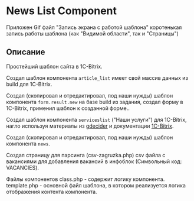 # News List Component
Приложен Gif файл "Запись экрана с работой шаблона" коротенькая запись работы шаблона (как "Видимой области", так и "Страницы")

## Описание

Простейший шаблон сайта в 1C-Bitrix.

Cоздал шаблон компонента `article_list` имеет свой массив данных из build для 1C-Bitrix.

Cоздал (скопировал и отредактировал, под наши нужды) шаблон компонента `form.result.new` на базе build из задания, создал форму в 1C-Bitrix, применил шаблон к созданной форме..

Cоздал шаблон компонента `serviceslist` ("Наши услуги") для 1C-Bitrix, нагло используя материалы из [gdecider](https://gdecider.github.io/articles_bx-component-creation.html) и документации [1C-Bitrix](https://dev.1c-bitrix.ru/learning/course/index.php?COURSE_ID=43&LESSON_ID=2829&LESSON_PATH=3913.4565.2829#template_search).

Cоздал (скопировал и отредактировал, под наши нужды) шаблон компонента `news`.

Создал страницу для парсинга (csv-zagruzka.php) csv файла с вакансиями для добавления вакансий в инфоблок (Символьный код: VACANCIES).

Файлы компонентов
class.php - содержит логику компонента.
template.php - основной файл шаблона, в котором реализуется логика отображения контента компонента.
